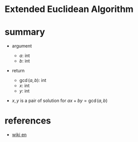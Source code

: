 # Extended Euclidean Algorithm


# summary
- argument
  - $a$: int
  - $b$: int

- return
  - $\gcd(a, b)$: int
  - $x$: int
  - $y$: int

- $x, y$ is a pair of solution for $ax + by = \gcd(a, b)$


# references 
- [wiki en](https://en.wikipedia.org/wiki/Extended_Euclidean_algorithm)